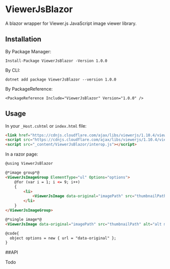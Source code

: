 # ViewerJsBlazor

A blazor wrapper for Viewer.js JavaScript image viewer library.

## Installation

By Package Manager:
```
Install-Package ViewerJsBlazor -Version 1.0.0
```

By CLI:
```
dotnet add package ViewerJsBlazor --version 1.0.0
```

By PackageReference:
```
<PackageReference Include="ViewerJsBlazor" Version="1.0.0" />
```

## Usage

In your `_Host.cshtml` or `index.html` file:
```html
<link href="https://cdnjs.cloudflare.com/ajax/libs/viewerjs/1.10.4/viewer.min.css" rel="stylesheet">
<script src="https://cdnjs.cloudflare.com/ajax/libs/viewerjs/1.10.4/viewer.min.js"></script>
<script src="_content/ViewerJsBlazor/interop.js"></script>
```

In a razor page:
```html
@using ViewerJsBlazor

@*image group*@
<ViewerJsImageGroup ElementType="ul" Options="options">
    @for (var i = 1; i <= 9; i++)
    {
        <li>
            <ViewerJsImage data-original="imagePath" src="thumbnailPath" alt="alt message" />
        </li>
    }
</ViewerJsImageGroup>

@*single image*@
<ViewerJsImage data-original="imagePath" src="thumbnailPath" alt="alt message" Options="options" />

@code{
  object options = new { url = "data-original" };
}

```

##API

Todo
